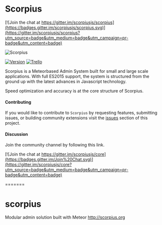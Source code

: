 # Scorpius

[![Join the chat at https://gitter.im/scorpiusjs/scorpius](https://badges.gitter.im/scorpiusjs/scorpius.svg)](https://gitter.im/scorpiusjs/scorpius?utm_source=badge&utm_medium=badge&utm_campaign=pr-badge&utm_content=badge)


![Scorpius][1]

[![Version](https://img.shields.io/badge/Version-0.1.0-blue.svg?style=flat-square)]() [![Trello](https://img.shields.io/badge/Favro-Roadmap-yellow.svg?style=flat-square)](https://favro.com/organization/33e97eaca264ea0a2fd4dc99/01d1aa78db9d627ac3b21ef8)

Scorpius is a Meteorbased Admin System built for small and large scale applications. With full ES2015 support, the system is structured from the ground up with the latest advances in Javascript technology.

Speed optimization and accuracy is at the core structure of Scorpius.

#### Contributing
If you would like to contribute to `Scorpius` by requesting features, submitting issues, or building community extensions visit the [issues](https://github.com/scorpiusjs/core/issues) section of this project. 

#### Discussion
Join the community channel by following this link.

[![Join the chat at https://gitter.im/scorpiusjs/core](https://badges.gitter.im/Join%20Chat.svg)](https://gitter.im/scorpiusjs/core?utm_source=badge&utm_medium=badge&utm_campaign=pr-badge&utm_content=badge)


  [1]: https://raw.githubusercontent.com/scorpiusjs/graphics/master/logos/scorpiusjs-logo.png
=======
# scorpius
Modular admin solution built with Meteor http://scorpius.org

